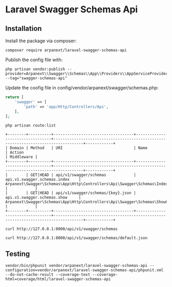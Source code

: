 # Laravel Swagger Schemas Api

## Installation

Install the package via composer:

```shell script
composer require arpanext/laravel-swagger-schemas-api
```

Publish the config file with:

```shell script
php artisan vendor:publish --provider=Arpanext\\Swagger\\Schemas\\App\\Providers\\AppServiceProvider --tag="swagger-schemas-api"
```

Update the coofig file in config/vendor/arpanext/swagger/schemas.php:

```php
return [
    'swagger' => [
        'path' => 'app/Http/Controllers/Api',
    ],
];
```

```shell
php artisan route:list
```

```shell
+--------+----------+-----------------------------------+---------------------------------+-----------------------------------------------------------------------------------+------------+
| Domain | Method   | URI                               | Name                            | Action                                                                            | Middleware |
+--------+----------+-----------------------------------+---------------------------------+-----------------------------------------------------------------------------------+------------+
|        | GET|HEAD | api/v1/swagger/schemas            | api.v1.swagger.schemas.index    | Arpanext\Swagger\Schemas\App\Http\Controllers\Api\Swagger\Schemas\IndexController |            |
|        | GET|HEAD | api/v1/swagger/schemas/{key}.json | api.v1.swagger.schemas.show     | Arpanext\Swagger\Schemas\App\Http\Controllers\Api\Swagger\Schemas\ShowController  |            |
+--------+----------+-----------------------------------+---------------------------------+-----------------------------------------------------------------------------------+------------+
```

```shell
curl http://127.0.0.1:8000/api/v1/swagger/schemas
```

```shell
curl http://127.0.0.1:8000/api/v1/swagger/schemas/default.json
```

## Testing

```shell
vendor/bin/phpunit vendor/arpanext/laravel-swagger-schemas-api --configuration=vendor/arpanext/laravel-swagger-schemas-api/phpunit.xml --do-not-cache-result --coverage-text --coverage-html=coverage/html/laravel-swagger-schemas-api
```
